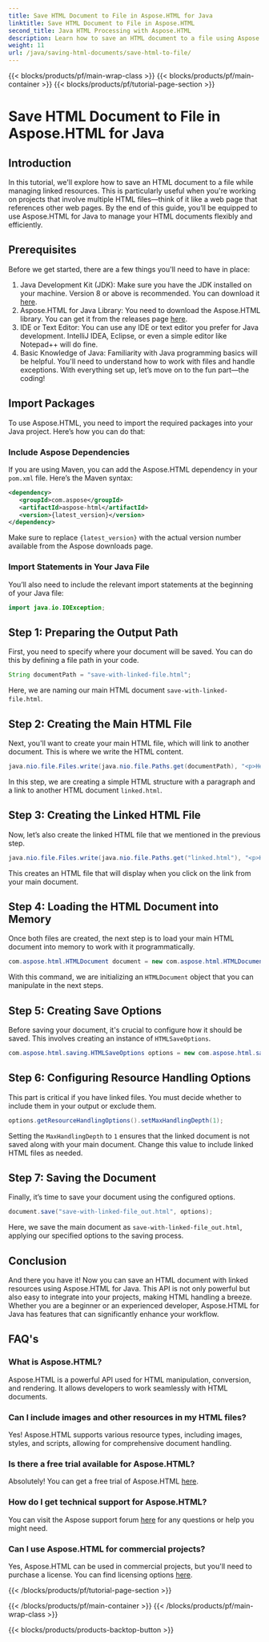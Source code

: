 ```yaml
---
title: Save HTML Document to File in Aspose.HTML for Java
linktitle: Save HTML Document to File in Aspose.HTML
second_title: Java HTML Processing with Aspose.HTML
description: Learn how to save an HTML document to a file using Aspose.HTML for Java, perfect for handling multiple linked resources with ease.
weight: 11
url: /java/saving-html-documents/save-html-to-file/
---
```


{{< blocks/products/pf/main-wrap-class >}}
{{< blocks/products/pf/main-container >}}
{{< blocks/products/pf/tutorial-page-section >}}

# Save HTML Document to File in Aspose.HTML for Java

## Introduction
In this tutorial, we'll explore how to save an HTML document to a file while managing linked resources. This is particularly useful when you're working on projects that involve multiple HTML files—think of it like a web page that references other web pages. By the end of this guide, you’ll be equipped to use Aspose.HTML for Java to manage your HTML documents flexibly and efficiently.
## Prerequisites
Before we get started, there are a few things you'll need to have in place:
1. Java Development Kit (JDK): Make sure you have the JDK installed on your machine. Version 8 or above is recommended. You can download it [here](https://www.oracle.com/java/technologies/javase-jdk11-downloads.html).
2. Aspose.HTML for Java Library: You need to download the Aspose.HTML library. You can get it from the  releases page [here](https://releases.aspose.com/html/java/).
3. IDE or Text Editor: You can use any IDE or text editor you prefer for Java development. IntelliJ IDEA, Eclipse, or even a simple editor like Notepad++ will do fine.
4. Basic Knowledge of Java: Familiarity with Java programming basics will be helpful. You'll need to understand how to work with files and handle exceptions.
With everything set up, let’s move on to the fun part—the coding!
## Import Packages
To use Aspose.HTML, you need to import the required packages into your Java project. Here’s how you can do that:
### Include Aspose Dependencies
If you are using Maven, you can add the Aspose.HTML dependency in your `pom.xml` file. Here’s the Maven syntax:
```xml
<dependency>
   <groupId>com.aspose</groupId>
   <artifactId>aspose-html</artifactId>
   <version>{latest_version}</version>
</dependency>
```
Make sure to replace `{latest_version}` with the actual version number available from the Aspose downloads page.
### Import Statements in Your Java File
You’ll also need to include the relevant import statements at the beginning of your Java file:
```java
import java.io.IOException;
```

## Step 1: Preparing the Output Path
First, you need to specify where your document will be saved. You can do this by defining a file path in your code.
```java
String documentPath = "save-with-linked-file.html";
```
Here, we are naming our main HTML document `save-with-linked-file.html`.
## Step 2: Creating the Main HTML File
Next, you'll want to create your main HTML file, which will link to another document. This is where we write the HTML content.
```java
java.nio.file.Files.write(java.nio.file.Paths.get(documentPath), "<p>Hello World!</p><a href='linked.html'>linked file</a>".getBytes());
```
In this step, we are creating a simple HTML structure with a paragraph and a link to another HTML document `linked.html`.
## Step 3: Creating the Linked HTML File
Now, let’s also create the linked HTML file that we mentioned in the previous step.
```java
java.nio.file.Files.write(java.nio.file.Paths.get("linked.html"), "<p>Hello linked file!</p>".getBytes());
```
This creates an HTML file that will display when you click on the link from your main document.
## Step 4: Loading the HTML Document into Memory
Once both files are created, the next step is to load your main HTML document into memory to work with it programmatically.
```java
com.aspose.html.HTMLDocument document = new com.aspose.html.HTMLDocument(documentPath);
```
With this command, we are initializing an `HTMLDocument` object that you can manipulate in the next steps.
## Step 5: Creating Save Options
Before saving your document, it's crucial to configure how it should be saved. This involves creating an instance of `HTMLSaveOptions`.
```java
com.aspose.html.saving.HTMLSaveOptions options = new com.aspose.html.saving.HTMLSaveOptions();
```
## Step 6: Configuring Resource Handling Options
This part is critical if you have linked files. You must decide whether to include them in your output or exclude them. 
```java
options.getResourceHandlingOptions().setMaxHandlingDepth(1);
```
Setting the `MaxHandlingDepth` to `1` ensures that the linked document is not saved along with your main document. Change this value to include linked HTML files as needed.
## Step 7: Saving the Document
Finally, it’s time to save your document using the configured options.
```java
document.save("save-with-linked-file_out.html", options);
```
Here, we save the main document as `save-with-linked-file_out.html`, applying our specified options to the saving process.
## Conclusion
And there you have it! Now you can save an HTML document with linked resources using Aspose.HTML for Java. This API is not only powerful but also easy to integrate into your projects, making HTML handling a breeze. Whether you are a beginner or an experienced developer, Aspose.HTML for Java has features that can significantly enhance your workflow.
## FAQ's
### What is Aspose.HTML?  
Aspose.HTML is a powerful API used for HTML manipulation, conversion, and rendering. It allows developers to work seamlessly with HTML documents.
### Can I include images and other resources in my HTML files?  
Yes! Aspose.HTML supports various resource types, including images, styles, and scripts, allowing for comprehensive document handling.
### Is there a free trial available for Aspose.HTML?  
Absolutely! You can get a free trial of Aspose.HTML [here](https://releases.aspose.com/).
### How do I get technical support for Aspose.HTML?  
You can visit the Aspose support forum [here](https://forum.aspose.com/c/html/29) for any questions or help you might need.
### Can I use Aspose.HTML for commercial projects?  
Yes, Aspose.HTML can be used in commercial projects, but you'll need to purchase a license. You can find licensing options [here](https://purchase.aspose.com/buy).

{{< /blocks/products/pf/tutorial-page-section >}}

{{< /blocks/products/pf/main-container >}}
{{< /blocks/products/pf/main-wrap-class >}}

{{< blocks/products/products-backtop-button >}}
